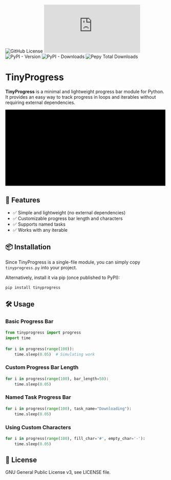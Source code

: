 ![GitHub License](https://img.shields.io/github/license/croketillo/tinyprogress)
![GitHub file size in bytes](https://img.shields.io/github/size/croketillo/tinyprogress/tinyprogress/tinyprogress.py)
![PyPI - Version](https://img.shields.io/pypi/v/tinyprogress)
![PyPI - Downloads](https://img.shields.io/pypi/dm/tinyprogress)
![Pepy Total Downloads](https://img.shields.io/pepy/dt/tinyprogress)

# TinyProgress

**TinyProgress** is a minimal and lightweight progress bar module for Python. It provides an easy way to track progress in loops and iterables without requiring external dependencies.

![Barra de progreso](images/barra.gif)

## 🚀 Features
- ✅ Simple and lightweight (no external dependencies)
- ✅ Customizable progress bar length and characters
- ✅ Supports named tasks
- ✅ Works with any iterable

## 📦 Installation
Since TinyProgress is a single-file module, you can simply copy `tinyprogress.py` into your project.

Alternatively, install it via pip (once published to PyPI):
```sh
pip install tinyprogress
```

## 🛠 Usage
### Basic Progress Bar
```python
from tinyprogress import progress
import time

for i in progress(range(100)):
    time.sleep(0.05)  # Simulating work
```

### Custom Progress Bar Length
```python
for i in progress(range(100), bar_length=50):
    time.sleep(0.05)
```

### Named Task Progress Bar
```python
for i in progress(range(100), task_name="Downloading"):
    time.sleep(0.05)
```

### Using Custom Characters
```python
for i in progress(range(100), fill_char='#', empty_char='-'):
    time.sleep(0.05)
```

## 📜 License
GNU General Public License v3, see LICENSE file.